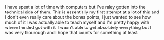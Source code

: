 I have spent a lot of time with computers but I've raley gotten into the technical side of them. This is essentially my first attempt at a lot of this and I don't even really care about the bonus points, I just wanted to see how much of it I was actually able to teach myself and I'm pretty happy with where I ended got with it. I wasn't able to get absolutely everything but I was very thourough and I hope that counts for something at least.
